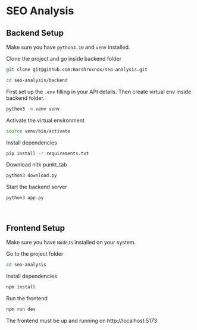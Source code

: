 # SEO Analysis
## Backend Setup
Make sure you have `python3.10` and `venv` installed.
<br>

Clone the project and go inside backend folder
```bash
git clone git@github.com:Harshroxnox/seo-analysis.git
```
```bash
cd seo-analysis/backend
```

First set up the `.env` filling in your API details. Then create virtual env inside backend folder.
```bash
python3 -m venv venv
```

Activate the virtual environment
```bash
source venv/bin/activate
```

Install dependencies
```bash
pip install -r requirements.txt
```

Download nltk punkt_tab
```bash
python3 download.py
```

Start the backend server
```bash
python3 app.py
```
<br>

## Frontend Setup
Make sure you have `NodeJS` installed on your system.
<br>

Go to the project folder
```bash
cd seo-analysis
```

Install dependencies
```bash
npm install
```

Run the frontend 
```bash
npm run dev
```
The frontend must be up and running on http://localhost:5173
